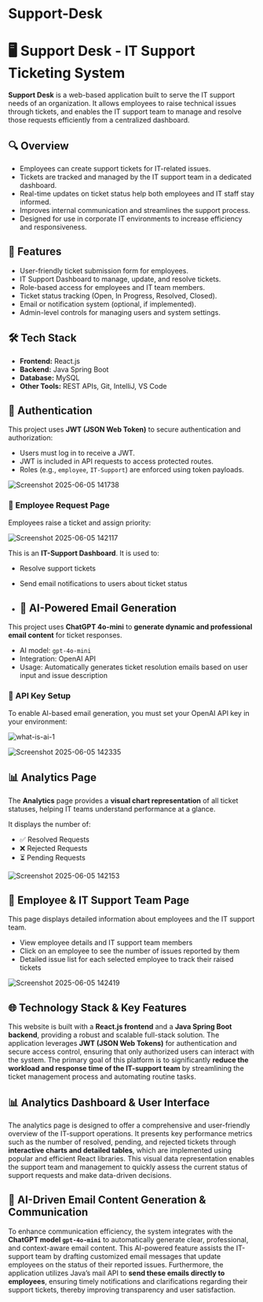 ﻿# Support-Desk

 # 🖥️ Support Desk - IT Support Ticketing System

**Support Desk** is a web-based application built to serve the IT support needs of an organization. It allows employees to raise technical issues through tickets, and enables the IT support team to manage and resolve those requests efficiently from a centralized dashboard.

## 🔍 Overview

- Employees can create support tickets for IT-related issues.
- Tickets are tracked and managed by the IT support team in a dedicated dashboard.
- Real-time updates on ticket status help both employees and IT staff stay informed.
- Improves internal communication and streamlines the support process.
- Designed for use in corporate IT environments to increase efficiency and responsiveness.

## 🚀 Features

- User-friendly ticket submission form for employees.
- IT Support Dashboard to manage, update, and resolve tickets.
- Role-based access for employees and IT team members.
- Ticket status tracking (Open, In Progress, Resolved, Closed).
- Email or notification system (optional, if implemented).
- Admin-level controls for managing users and system settings.

## 🛠️ Tech Stack

- **Frontend:** React.js
- **Backend:** Java Spring Boot
- **Database:** MySQL 
- **Other Tools:** REST APIs, Git, IntelliJ, VS Code




## 🔐 Authentication

This project uses **JWT (JSON Web Token)** to secure authentication and authorization:
- Users must log in to receive a JWT.
- JWT is included in API requests to access protected routes.
- Roles (e.g., `employee`, `IT-Support`) are enforced using token payloads.
  
![Screenshot 2025-06-05 141738](https://github.com/user-attachments/assets/a7968e7f-5558-46e2-8ad0-f41ff579c7db)

### 📝 Employee Request Page

Employees raise a ticket and assign priority:



![Screenshot 2025-06-05 142117](https://github.com/user-attachments/assets/23dde109-9d56-4613-85b0-a6117fa61539)


This is an **IT-Support Dashboard**. It is used to:

- Resolve support tickets
- Send email notifications to users about ticket status

- ## 🤖 AI-Powered Email Generation

This project uses **ChatGPT 4o-mini** to **generate dynamic and professional email content** for ticket responses.

- AI model: `gpt-4o-mini`
- Integration: OpenAI API
- Usage: Automatically generates ticket resolution emails based on user input and issue description

### 🔐 API Key Setup

To enable AI-based email generation, you must set your OpenAI API key in your environment:

![what-is-ai-1](https://github.com/user-attachments/assets/6b68d1a8-8f3d-498d-a106-7711166bc9e5)






![Screenshot 2025-06-05 142335](https://github.com/user-attachments/assets/bcdfd749-96f6-4404-a2af-85333d88025d)


## 📊 Analytics Page

The **Analytics** page provides a **visual chart representation** of all ticket statuses, helping IT teams understand performance at a glance.

It displays the number of:

- ✅ Resolved Requests
- ❌ Rejected Requests
- ⏳ Pending Requests

![Screenshot 2025-06-05 142153](https://github.com/user-attachments/assets/43334bb9-04d0-4e3d-a746-3d7d11cb5885)

## 👥 Employee & IT Support Team Page

This page displays detailed information about employees and the IT support team.

- View employee details and IT support team members
- Click on an employee to see the number of issues reported by them
- Detailed issue list for each selected employee to track their raised tickets


![Screenshot 2025-06-05 142419](https://github.com/user-attachments/assets/31ae2c9f-aa0c-43f8-a9bd-ee3669bc4833)


## 🌐 Technology Stack & Key Features

This website is built with a **React.js frontend** and a **Java Spring Boot backend**, providing a robust and scalable full-stack solution. The application leverages **JWT (JSON Web Tokens)** for authentication and secure access control, ensuring that only authorized users can interact with the system. The primary goal of this platform is to significantly **reduce the workload and response time of the IT-support team** by streamlining the ticket management process and automating routine tasks.

## 📊 Analytics Dashboard & User Interface

The analytics page is designed to offer a comprehensive and user-friendly overview of the IT-support operations. It presents key performance metrics such as the number of resolved, pending, and rejected tickets through **interactive charts and detailed tables**, which are implemented using popular and efficient React libraries. This visual data representation enables the support team and management to quickly assess the current status of support requests and make data-driven decisions.

## 🤖 AI-Driven Email Content Generation & Communication

To enhance communication efficiency, the system integrates with the **ChatGPT model `gpt-4o-mini`** to automatically generate clear, professional, and context-aware email content. This AI-powered feature assists the IT-support team by drafting customized email messages that update employees on the status of their reported issues. Furthermore, the application utilizes Java’s mail API to **send these emails directly to employees**, ensuring timely notifications and clarifications regarding their support tickets, thereby improving transparency and user satisfaction.

